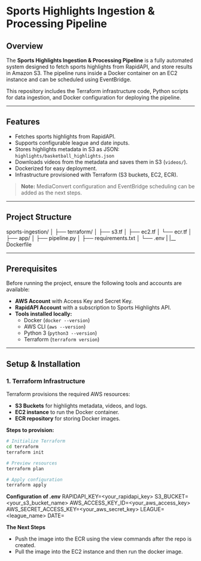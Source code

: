 # Sports Highlights Ingestion & Processing Pipeline

## Overview

The **Sports Highlights Ingestion & Processing Pipeline** is a fully automated system designed to fetch sports highlights from RapidAPI, and store results in Amazon S3. The pipeline runs inside a Docker container on an EC2 instance and can be scheduled using EventBridge.  

This repository includes the Terraform infrastructure code, Python scripts for data ingestion, and Docker configuration for deploying the pipeline.

---

## Features

- Fetches sports highlights from RapidAPI.  
- Supports configurable league and date inputs.  
- Stores highlights metadata in S3 as JSON:  
  `highlights/basketball_highlights.json`  
- Downloads videos from the metadata and saves them in S3 (`videos/`).  
- Dockerized for easy deployment.  
- Infrastructure provisioned with Terraform (S3 buckets, EC2, ECR).  

> **Note:** MediaConvert configuration and EventBridge scheduling can be added as the next steps.

---

## Project Structure
sports-ingestion/
│
├── terraform/
│ ├── s3.tf 
│ ├── ec2.tf 
│ └── ecr.tf 
│
├── app/
│ ├── pipeline.py
│ ├── requirements.txt 
│ └── .env
| |__ Dockerfile


---

## Prerequisites

Before running the project, ensure the following tools and accounts are available:

- **AWS Account** with Access Key and Secret Key.  
- **RapidAPI Account** with a subscription to Sports Highlights API.  
- **Tools installed locally:**  
  - Docker (`docker --version`)  
  - AWS CLI (`aws --version`)  
  - Python 3 (`python3 --version`)  
  - Terraform (`terraform version`)  

---

## Setup & Installation

### 1. Terraform Infrastructure

Terraform provisions the required AWS resources:

- **S3 Buckets** for highlights metadata, videos, and logs.  
- **EC2 instance** to run the Docker container.  
- **ECR repository** for storing Docker images.  

**Steps to provision:**

```bash
# Initialize Terraform
cd terraform
terraform init

# Preview resources
terraform plan

# Apply configuration
terraform apply

```
**Configuration of .env**
RAPIDAPI_KEY=<your_rapidapi_key>
S3_BUCKET=<your_s3_bucket_name>
AWS_ACCESS_KEY_ID=<your_aws_access_key>
AWS_SECRET_ACCESS_KEY=<your_aws_secret_key>
LEAGUE=<league_name>
DATE=<YYYY-MM-DD>

**The Next Steps**
- Push the image into the ECR using the view commands after the repo is created.
- Pull the image into the EC2 instance and then run the docker image.


